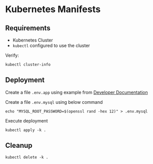 # Kubernetes Manifests

## Requirements

* Kubernetes Cluster
* `kubectl` configured to use the cluster

Verify:

```
kubectl cluster-info
```

## Deployment

Create a file `.env.app` using example from [Developer Documentation](https://github.com/null-open-security-community/swachalit/blob/master/doc/developer-guide-docker-compose.md)

Create a file `.env.mysql` using below command

```
echo "MYSQL_ROOT_PASSWORD=$(openssl rand -hex 12)" > .env.mysql
```

Execute deployment

```
kubectl apply -k .
```

## Cleanup

```
kubectl delete -k .
```
